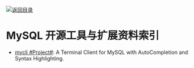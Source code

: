 [![返回目录](https://parg.co/UGo)](https://parg.co/b4z) 
# MySQL 开源工具与扩展资料索引

- [mycli #Project#](https://github.com/dbcli/mycli): A Terminal Client for MySQL with AutoCompletion and Syntax Highlighting.
